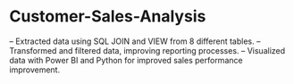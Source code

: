 # Customer-Sales-Analysis

– Extracted data using SQL JOIN and VIEW from 8 different tables.
– Transformed and filtered data, improving reporting processes.
– Visualized data with Power BI and Python for improved sales performance improvement.
